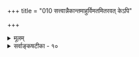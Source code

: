 +++
title = "010 सत्त्वान्नैकान्तमाहुर्विमतमितरवत् केऽपि"

+++
<details><summary>मूलम्</summary>

सत्त्वान्नैकान्तमाहुर्विमतमितरवत् केऽपि तद्धीविरुद्धं न ह्यत्राकारभेदात् परिहृतिरनवस्थानदोषप्रसङ्गात् ।  
स्वव्यापारोक्तिचर्यासमयनियतयोऽप्येवमेवाकुलाः स्युर्दृष्टान्तेऽपि ह्युपाधिद्वयवति नियतस्थौल्यसौक्ष्म्यादियोगः ॥ १० ॥
</details>

<details><summary>सर्वाङ्कषटीका - १०</summary>

, 

ननु कोऽयं कलिर्भवतोः ? करिष्येऽहं सन्धानमुभयोः इति वादिनं जैनं प्रतिवक्ति - सत्त्वादित्यादि । **केऽपि** = जैनाः **विमतम्** = विवादविषयपुरोवर्तिपिण्डादिकम् **नैकान्तम्** = भिन्नमभिन्नं च सत्त्वात्, इतरवत् ‘घटाकाशमहाकाशवत्' इति दृष्टान्तः । अयमपि दृष्टान्तः स्थूलबुद्धीनां बुद्ध्यारोहार्थम् । घटाकाशः किलौपाधिकः । जैनास्तु द्वयम् अनौपाधिकं सहजम् आहुः । ' अनेकान्तं जगत्सर्वं हेरम्बनरसिंहवत्' इति तेषां गाथा । 'उत्पादव्ययधौव्ययुक्तं सत्' (त.सू. 5-36) इति तदीयं सूत्रम् । वस्तूनां स्वभाव एव परस्परविरुद्धानेकरूपः । अतो विरोध एव नास्ति जगति इति वादिनस्ते । तथा च ' विमतम्, अनेकान्तिकम्, सत्त्वात्, आकाशादिवत्' इत्यनुमानम् । इदं निराकरोति – **तत्** = अनेकान्तत्वम् **धीविरुद्धम्** = प्रत्यक्षविरुद्धम् । न हि प्रत्यक्षेण भिन्नत्वमभिन्नत्वं चेति द्वयमपि तदा गृह्यते । विविच्यते पश्चात्तत् । प्रत्यक्षेण 

1 



371. 

700 

स्वव्यापारोक्तिचर्यासमयनियतयोऽप्येवमेवाऽऽकुलाः स्युः 

दृष्टान्तेऽपि ह्युपाधिद्वयवति नियतः स्थौल्यसौक्ष्म्यादियोगः ॥10॥ 

[ अनेकान्तवादविमर्शः ] 

सिद्धे वस्तुन्यशेषैः स्वमतमुभयथा वर्ण्यते तत्र तत्र; 

स्यादर्थस्यैकरूप्ये कथमिदमिति चेत्, तन्न भिन्नाशयोक्तेः । मन्तव्या वैभवोक्तिः क्वचिदनभिमते; संशयोक्तिः क्वचिद्वा 

भागद्वैतान्नृसिंहप्रभृतिषु घटते चित्रसंस्थानयोगः ॥11॥ 

भिन्नाभिन्नत्वसिद्धिरनुभवविरुद्धा । अन्यतरस्योपाधिकत्वे तु उभयं न सहजमिति कथमनेकान्तं जगत् । हेरम्बनरसिंहदृष्टान्तस्तु पौराणिकः, न प्रात्यक्षिकः । अस्तु पौराणिकः, प्रामाणिकश्चेत् गृह्यतामिति चेत्, प्रत्यक्षेण भेदाभेदसिद्धिरिति मा वोचः । इतरत्परीक्षयामोऽनन्तरम् । ननु व्यक्त्यात्मना भेदः, जात्यात्मना चाभेद इति विरोधपरिहार इति चेत् - अत्र **आकारभेदात्** = व्यक्ति-जातिरूपात्मके वस्तुनि आकारभेदात् **परिहृतिः** =विरोधपरिहारः न हि । भेदाभेदयोर्निरुपाधिकत्वाभावेन उभयोस्सहजत्वाभावादुभयं नैकगतम् । ननु व्यक्तिजात्योः अभेदनिर्वाहार्थमुपाध्यन्तरमेव किञ्चिद्भूम इत्यत्र – **अनवस्थानदोषप्रसङ्गात्** = परिकल्प्य - मानोपाध्यन्तरस्य, आश्रययोश्च भेदो वा, अभेदो वा ? इति विकल्पे, अभेदे आरंभकालिकदोषो नातिवर्तते । भेदे चानवस्था । विरोध एव लोके कुत्रापि नास्तीत्यत्रानिष्टप्रसङ्गानाह – स्वव्यापारोक्तिचर्यासमयनियतयोऽपि एवमेव आकुला **ः** = संकीर्णमयाः स्युः । **स्वव्यापारः** = स्वव्यव्यहारः, **स्वोक्तिः** = स्ववचनम्, **चर्याः** = आचरणम्, समयः सिद्धान्तः, एष्वपि कुत्रापि **नियतिः** = व्यवस्थैव न स्यात्, सर्वमव्यवस्थितमयं स्यात् । दृष्टान्तोऽप्यसिद्ध इति प्रदर्शयति – दृष्टान्त इति । दृष्टान्तेऽपि **हि** = घटाकाशादौ हि **उपाधिद्वयवति** = घटाकाशगृहाकाशादिरूपोपाधिद्वयवति महाकाशे नियतस्थौल्यसौक्ष्म्यादियोग एव **दृश्यते** = गृहाकाशे स्थौल्यम्, घटाकाशे सौक्ष्म्यम्, महाकाशेऽतिमहत्त्वमित्यादिकमुपाधियोगाद्व्यवस्थितमेव दृश्यते, न त्वेकत्रैव महाकाशे सर्वं सहजतयान्वितं दृश्यत इति स्वभावत एव सर्वमनैकान्तिकमित्यत्यन्तविरुद्धम् ॥ १० ॥
</details>
